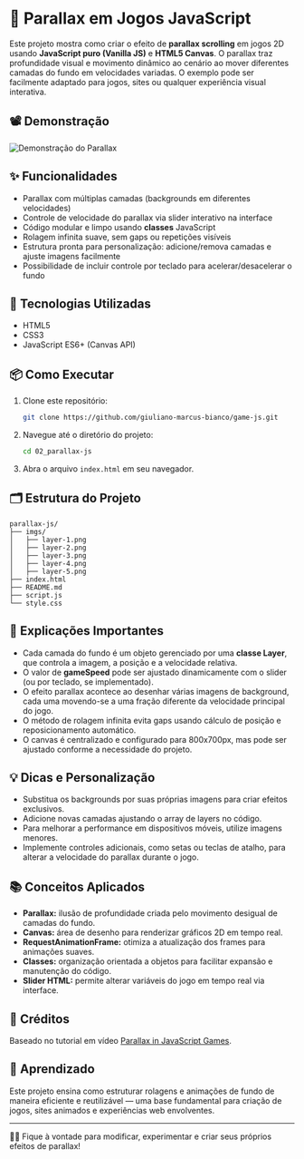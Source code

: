 # 🌄 Parallax em Jogos JavaScript

Este projeto mostra como criar o efeito de **parallax scrolling** em jogos 2D usando **JavaScript puro (Vanilla JS)** e **HTML5 Canvas**. O parallax traz profundidade visual e movimento dinâmico ao cenário ao mover diferentes camadas do fundo em velocidades variadas. O exemplo pode ser facilmente adaptado para jogos, sites ou qualquer experiência visual interativa.

## 📽️ Demonstração

<!-- Adicione aqui um gif mostrando o efeito parallax funcionando -->

![Demonstração do Parallax](./demo-parallax.gif)

## ✨ Funcionalidades

* Parallax com múltiplas camadas (backgrounds em diferentes velocidades)
* Controle de velocidade do parallax via slider interativo na interface
* Código modular e limpo usando **classes** JavaScript
* Rolagem infinita suave, sem gaps ou repetições visíveis
* Estrutura pronta para personalização: adicione/remova camadas e ajuste imagens facilmente
* Possibilidade de incluir controle por teclado para acelerar/desacelerar o fundo

## 🧱 Tecnologias Utilizadas

* HTML5
* CSS3
* JavaScript ES6+ (Canvas API)

## 📦 Como Executar

1. Clone este repositório:

   ```bash
   git clone https://github.com/giuliano-marcus-bianco/game-js.git
   ```
2. Navegue até o diretório do projeto:

   ```bash
   cd 02_parallax-js
   ```
3. Abra o arquivo `index.html` em seu navegador.

## 🗂️ Estrutura do Projeto

```
parallax-js/
├── imgs/
│   ├── layer-1.png
│   ├── layer-2.png
│   ├── layer-3.png
│   ├── layer-4.png
│   ├── layer-5.png
├── index.html
├── README.md
├── script.js
└── style.css
```

## 📝 Explicações Importantes

* Cada camada do fundo é um objeto gerenciado por uma **classe Layer**, que controla a imagem, a posição e a velocidade relativa.
* O valor de **gameSpeed** pode ser ajustado dinamicamente com o slider (ou por teclado, se implementado).
* O efeito parallax acontece ao desenhar várias imagens de background, cada uma movendo-se a uma fração diferente da velocidade principal do jogo.
* O método de rolagem infinita evita gaps usando cálculo de posição e reposicionamento automático.
* O canvas é centralizado e configurado para 800x700px, mas pode ser ajustado conforme a necessidade do projeto.

## 💡 Dicas e Personalização

* Substitua os backgrounds por suas próprias imagens para criar efeitos exclusivos.
* Adicione novas camadas ajustando o array de layers no código.
* Para melhorar a performance em dispositivos móveis, utilize imagens menores.
* Implemente controles adicionais, como setas ou teclas de atalho, para alterar a velocidade do parallax durante o jogo.

## 📚 Conceitos Aplicados

* **Parallax:** ilusão de profundidade criada pelo movimento desigual de camadas do fundo.
* **Canvas:** área de desenho para renderizar gráficos 2D em tempo real.
* **RequestAnimationFrame:** otimiza a atualização dos frames para animações suaves.
* **Classes:** organização orientada a objetos para facilitar expansão e manutenção do código.
* **Slider HTML:** permite alterar variáveis do jogo em tempo real via interface.

## 🔄 Créditos

Baseado no tutorial em vídeo [Parallax in JavaScript Games](https://www.youtube.com/watch?v=Mg7ibYWhjPI).

## 🧠 Aprendizado

Este projeto ensina como estruturar rolagens e animações de fundo de maneira eficiente e reutilizável — uma base fundamental para criação de jogos, sites animados e experiências web envolventes.

---

👨‍💻 Fique à vontade para modificar, experimentar e criar seus próprios efeitos de parallax!
